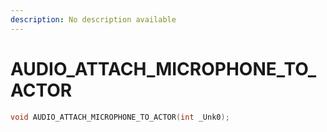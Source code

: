 ```yaml
---
description: No description available 
---
```


# AUDIO_ATTACH_MICROPHONE_TO_ACTOR

```cpp
void AUDIO_ATTACH_MICROPHONE_TO_ACTOR(int _Unk0);
```
